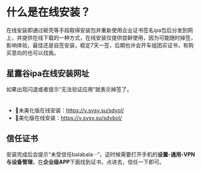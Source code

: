 # 什么是在线安装？

在线安装即通过砸壳等手段取得安装包并重新使用企业证书签名ipa包后分发到网上，并提供在线下载的一种方式，在线安装仅提供尝鲜使用，因为可能随时掉签，影响体验，最佳还是自签安装，稳定7天一签，后期也许会开车组团买证书，有购买意向的也可以找我。

## 星露谷ipa在线安装网址

如果出现闪退或者提示“无法验证应用”就表示掉签了。

<div class="tip custom-block" style="padding-top: 8px">

+ :white_flower:未美化版在线安装：https://v.sysy.su/sdvol/
+ :cherry_blossom:美化版在线安装：https://v.sysy.su/sdvbol/

</div>

## 信任证书

安装完成后会提示“未受信任balabala···”，这时候需要打开手机的**设置-通用-VPN与设备管理**，在**企业级APP**下面找到证书，点进去，信任一下即可。